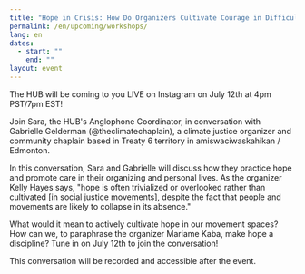 ```yaml
---
title: "Hope in Crisis: How Do Organizers Cultivate Courage in Difficult Times?"
permalink: /en/upcoming/workshops/
lang: en
dates:
  - start: ""
    end: ""
layout: event
---
```

The HUB will be coming to you LIVE on Instagram on July 12th at 4pm PST/7pm EST!

Join Sara, the HUB's Anglophone Coordinator, in conversation with Gabrielle Gelderman (@theclimatechaplain), a climate justice organizer and community chaplain based in Treaty 6 territory in amiswaciwaskahikan / Edmonton.

In this conversation, Sara and Gabrielle will discuss how they practice hope and promote care in their organizing and personal lives. As the organizer Kelly Hayes says, "hope is often trivialized or overlooked rather than cultivated \[in social justice movements], despite the fact that people and movements are likely to collapse in its absence."

What would it mean to actively cultivate hope in our movement spaces? How can we, to paraphrase the organizer Mariame Kaba, make hope a discipline? Tune in on July 12th to join the conversation! 

This conversation will be recorded and accessible after the event.
